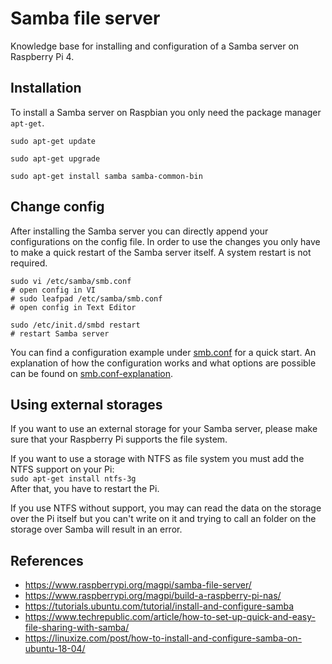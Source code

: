 # Samba file server

Knowledge base for installing and configuration of a Samba server on Raspberry Pi 4.


## Installation

To install a Samba server on Raspbian you only need the package manager `apt-get`.

~~~shell
sudo apt-get update

sudo apt-get upgrade

sudo apt-get install samba samba-common-bin
~~~


## Change config

After installing the Samba server you can directly append your configurations on the config file. In order to use the changes you only have to make a quick restart of the Samba server itself. A system restart is not required.

~~~shell
sudo vi /etc/samba/smb.conf
# open config in VI
# sudo leafpad /etc/samba/smb.conf
# open config in Text Editor

sudo /etc/init.d/smbd restart
# restart Samba server
~~~

You can find a configuration example under [smb.conf](./smb.conf.md) for a quick start. An explanation of how the configuration works and what options are possible can be found on [smb.conf-explanation](./smb.conf-explanation.md).


## Using external storages

If you want to use an external storage for your Samba server, please make sure that your Raspberry Pi supports the file system.

If you want to use a storage with NTFS as file system you must add the NTFS support on your Pi:  
`sudo apt-get install ntfs-3g`  
After that, you have to restart the Pi.

If you use NTFS without support, you may can read the data on the storage over the Pi itself but you can't write on it and trying to call an folder on the storage over Samba will result in an error.


## References

- https://www.raspberrypi.org/magpi/samba-file-server/
- https://www.raspberrypi.org/magpi/build-a-raspberry-pi-nas/
- https://tutorials.ubuntu.com/tutorial/install-and-configure-samba
- https://www.techrepublic.com/article/how-to-set-up-quick-and-easy-file-sharing-with-samba/
- https://linuxize.com/post/how-to-install-and-configure-samba-on-ubuntu-18-04/
